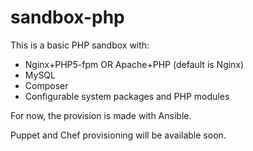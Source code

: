 sandbox-php
===========

This is a basic PHP sandbox with:
 - Nginx+PHP5-fpm OR Apache+PHP (default is Nginx)
 - MySQL
 - Composer
 - Configurable system packages and PHP modules

For now, the provision is made with Ansible. 

Puppet and Chef provisioning will be available soon.
